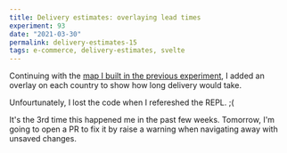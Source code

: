 ```yaml
---
title: Delivery estimates: overlaying lead times
experiment: 93
date: "2021-03-30"
permalink: delivery-estimates-15
tags: e-commerce, delivery-estimates, svelte
---
```


Continuing with the [map I built in the previous experiment](/posts/delivery-estimates-14), I added an overlay on each country to show how long delivery would take.

Unfourtunately, I lost the code when I refereshed the REPL. ;(

It's the 3rd time this happened me in the past few weeks. Tomorrow, I'm going to open a PR to fix it by raise a warning when navigating away with unsaved changes.
